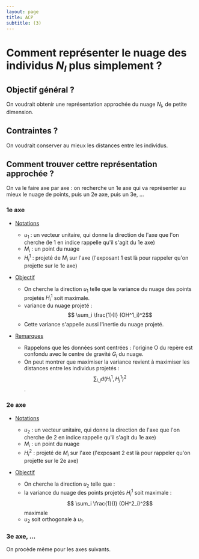 ```yaml
---
layout: page
title: ACP
subtitle: (3)
---
```



# Comment représenter le nuage des individus $N_I$ plus simplement ? 

## Objectif général ? 

On voudrait obtenir une représentation approchée du nuage $N_I$, de petite dimension.

## Contraintes ?

On voudrait conserver au mieux les distances entre les individus. 

##  Comment trouver cettre représentation approchée ? 

On va le faire axe par axe : on recherche un 1e axe qui va représenter au mieux le nuage de points, puis un 2e axe, puis un 3e, ...

### 1e axe

* <u>Notations</u>
  * $u_1$ : un vecteur unitaire, qui donne la direction de l'axe que l'on cherche (le 1 en indice rappelle qu'il s'agit du 1e axe)
  * $M_i$ : un point du nuage
  * $H^1_i$ : projeté de $M_i$ sur l'axe (l'exposant 1 est là pour rappeler qu'on projette sur le 1e axe) <br/>

* <u>Objectif</u>
  * On cherche la direction $u_1$ telle que la variance du nuage des points projetés $H^1_i$ soit maximale.
  * variance du nuage projeté : $$ \sum_i \frac{1}{I} (OH^1_i)^2$$    
  * Cette variance s'appelle aussi l'inertie du nuage projeté. <br/>
  
* <u>Remarques</u>
  * Rappelons que les données sont centrées : l'origine O du repère est confondu avec le centre de gravité $G_I$ du nuage. 
  * On peut montrer que maximiser la variance revient à maximiser les distances entre les individus projetés : $$\sum_{i,j} d(H^1_i,H^1_j)^2$$. 

### 2e axe

* <u>Notations</u>
  * $u_2$ : un vecteur unitaire, qui donne la direction de l'axe que l'on cherche (le 2 en indice rappelle qu'il s'agit du 1e axe)
  * $M_i$ : un point du nuage
  * $H^2_i$ : projeté de $M_i$ sur l'axe (l'exposant 2 est là pour rappeler qu'on projette sur le 2e axe) <br/>

* <u>Objectif</u>
  * On cherche la direction $u_2$ telle que :
   * la variance du nuage des points projetés $H^1_i$ soit maximale : $$ \sum_i \frac{1}{I} (OH^2_i)^2$$ maximale
   * $u_2$ soit orthogonale à $u_1$.

### 3e axe, ...

On procède même pour les axes suivants.
